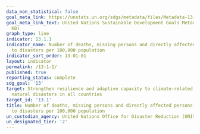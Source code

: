 ```yaml
---
data_non_statistical: false
goal_meta_link: https://unstats.un.org/sdgs/metadata/files/Metadata-13-01-01.pdf
goal_meta_link_text: United Nations Sustainable Development Goals Metadata (PDF 224
  KB)
graph_type: line
indicator: 13.1.1
indicator_name: Number of deaths, missing persons and directly affected persons attributed
  to disasters per 100,000 population
indicator_sort_order: 13-01-01
layout: indicator
permalink: /13-1-1/
published: true
reporting_status: complete
sdg_goal: '13'
target: Strengthen resilience and adaptive capacity to climate-related hazards and
  natural disasters in all countries
target_id: '13.1'
title: Number of deaths, missing persons and directly affected persons attributed
  to disasters per 100,000 population
un_custodian_agency: United Nations Office for Disaster Reduction (UNISDR)
un_designated_tier: '2'
---
```

